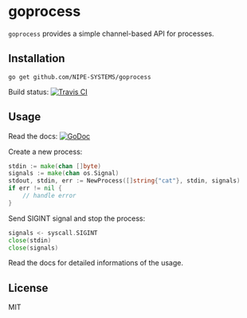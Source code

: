 # goprocess

`goprocess` provides a simple channel-based API for processes.

## Installation

    go get github.com/NIPE-SYSTEMS/goprocess

Build status: [![Travis CI](https://api.travis-ci.org/NIPE-SYSTEMS/goprocess.svg?branch=master)](https://travis-ci.org/NIPE-SYSTEMS/goprocess)

## Usage

Read the docs: [![GoDoc](https://godoc.org/github.com/NIPE-SYSTEMS/goprocess?status.svg)](https://godoc.org/github.com/NIPE-SYSTEMS/goprocess)

Create a new process:

```go
stdin := make(chan []byte)
signals := make(chan os.Signal)
stdout, stdin, err := NewProcess([]string{"cat"}, stdin, signals)
if err != nil {
    // handle error
}
```

Send SIGINT signal and stop the process:

```go
signals <- syscall.SIGINT
close(stdin)
close(signals)
```

Read the docs for detailed informations of the usage.

## License

MIT